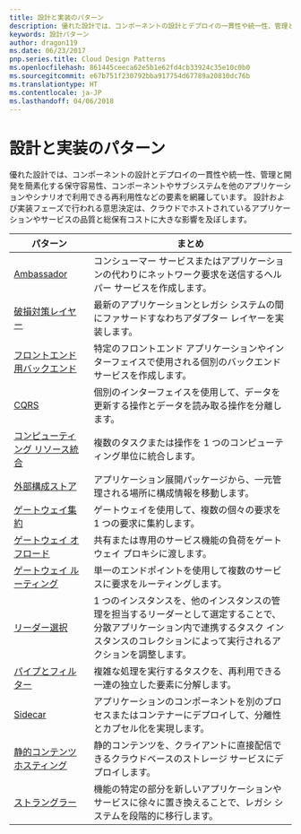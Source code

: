 ```yaml
---
title: 設計と実装のパターン
description: 優れた設計では、コンポーネントの設計とデプロイの一貫性や統一性、管理と開発を簡素化する保守容易性、コンポーネントやサブシステムを他のアプリケーションやシナリオで利用できる再利用性などの要素を網羅しています。 設計および実装フェーズで行われる意思決定は、クラウドでホストされているアプリケーションやサービスの品質と総保有コストに大きな影響を及ぼします。
keywords: 設計パターン
author: dragon119
ms.date: 06/23/2017
pnp.series.title: Cloud Design Patterns
ms.openlocfilehash: 861445ceeca62e5b1e62fd4cb33924c35e10c0b0
ms.sourcegitcommit: e67b751f230792bba917754d67789a20810dc76b
ms.translationtype: HT
ms.contentlocale: ja-JP
ms.lasthandoff: 04/06/2018
---
```

# <a name="design-and-implementation-patterns"></a>設計と実装のパターン

優れた設計では、コンポーネントの設計とデプロイの一貫性や統一性、管理と開発を簡素化する保守容易性、コンポーネントやサブシステムを他のアプリケーションやシナリオで利用できる再利用性などの要素を網羅しています。 設計および実装フェーズで行われる意思決定は、クラウドでホストされているアプリケーションやサービスの品質と総保有コストに大きな影響を及ぼします。


|                                パターン                                 |                                                                                                      まとめ                                                                                                       |
|------------------------------------------------------------------------|--------------------------------------------------------------------------------------------------------------------------------------------------------------------------------------------------------------------|
|                     [Ambassador](../ambassador.md)                     |                                                         コンシューマー サービスまたはアプリケーションの代わりにネットワーク要求を送信するヘルパー サービスを作成します。                                                          |
|          [破損対策レイヤー](../anti-corruption-layer.md)          |                                                               最新のアプリケーションとレガシ システムの間にファサードすなわちアダプター レイヤーを実装します。                                                                |
|         [フロントエンド用バックエンド](../backends-for-frontends.md)         |                                                          特定のフロントエンド アプリケーションやインターフェイスで使用される個別のバックエンド サービスを作成します。                                                          |
|                           [CQRS](../cqrs.md)                           |                                                         個別のインターフェイスを使用して、データを更新する操作とデータを読み取る操作を分離します。                                                         |
| [コンピューティング リソース統合](../compute-resource-consolidation.md) |                                                                     複数のタスクまたは操作を 1 つのコンピューティング単位に統合します。                                                                      |
|   [外部構成ストア](../external-configuration-store.md)   |                                                        アプリケーション展開パッケージから、一元管理される場所に構成情報を移動します。                                                         |
|            [ゲートウェイ集約](../gateway-aggregation.md)            |                                                                   ゲートウェイを使用して、複数の個々の要求を 1 つの要求に集約します。                                                                   |
|             [ゲートウェイ オフロード](../gateway-offloading.md)             |                                                                      共有または専用のサービス機能の負荷をゲートウェイ プロキシに渡します。                                                                       |
|                [ゲートウェイ ルーティング](../gateway-routing.md)                |                                                                            単一のエンドポイントを使用して複数のサービスに要求をルーティングします。                                                                            |
|                [リーダー選択](../leader-election.md)                | 1 つのインスタンスを、他のインスタンスの管理を担当するリーダーとして選定することで、分散アプリケーション内で連携するタスク インスタンスのコレクションによって実行されるアクションを調整します。 |
|              [パイプとフィルター](../pipes-and-filters.md)              |                                                     複雑な処理を実行するタスクを、再利用できる一連の独立した要素に分解します。                                                      |
|                        [Sidecar](../sidecar.md)                        |                                                  アプリケーションのコンポーネントを別のプロセスまたはコンテナーにデプロイして、分離性とカプセル化を実現します。                                                  |
|         [静的コンテンツ ホスティング](../static-content-hosting.md)         |                                                        静的コンテンツを、クライアントに直接配信できるクラウドベースのストレージ サービスにデプロイします。                                                        |
|                      [ストラングラー](../strangler.md)                      |                                         機能の特定の部分を新しいアプリケーションやサービスに徐々に置き換えることで、レガシ システムを段階的に移行します。                                          |

